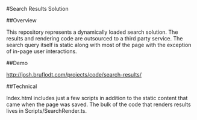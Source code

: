 #Search Results Solution

##Overview

This repository represents a dynamically loaded search solution. The results and rendering code are outsourced to a third party service. The search query itself is static along with most of the page with the exception of in-page user interactions.

##Demo

http://josh.bruflodt.com/projects/code/search-results/

##Technical

Index.html includes just a few scripts in addition to the static content that came when the page was saved. The bulk of the code that renders results lives in Scripts/SearchRender.ts.